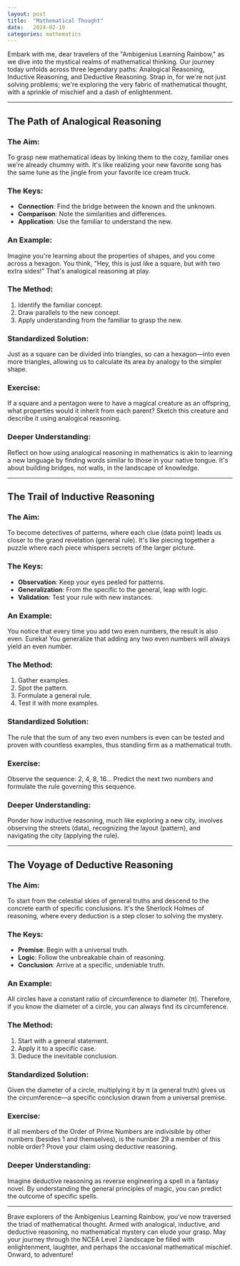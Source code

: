 ```yaml
---
layout: post
title:  "Mathematical Thought"
date:   2024-02-10
categories: mathematics 
---
```

Embark with me, dear travelers of the "Ambigenius Learning Rainbow," as we dive into the mystical realms of mathematical thinking. Our journey today unfolds across three legendary paths: Analogical Reasoning, Inductive Reasoning, and Deductive Reasoning. Strap in, for we're not just solving problems; we're exploring the very fabric of mathematical thought, with a sprinkle of mischief and a dash of enlightenment.

---

## The Path of Analogical Reasoning

### The Aim:
To grasp new mathematical ideas by linking them to the cozy, familiar ones we're already chummy with. It's like realizing your new favorite song has the same tune as the jingle from your favorite ice cream truck.

### The Keys:
- **Connection**: Find the bridge between the known and the unknown.
- **Comparison**: Note the similarities and differences.
- **Application**: Use the familiar to understand the new.

### An Example:
Imagine you're learning about the properties of shapes, and you come across a hexagon. You think, "Hey, this is just like a square, but with two extra sides!" That's analogical reasoning at play.

### The Method:
1. Identify the familiar concept.
2. Draw parallels to the new concept.
3. Apply understanding from the familiar to grasp the new.

### Standardized Solution:
Just as a square can be divided into triangles, so can a hexagon—into even more triangles, allowing us to calculate its area by analogy to the simpler shape.

### Exercise:
If a square and a pentagon were to have a magical creature as an offspring, what properties would it inherit from each parent? Sketch this creature and describe it using analogical reasoning.

### Deeper Understanding:
Reflect on how using analogical reasoning in mathematics is akin to learning a new language by finding words similar to those in your native tongue. It's about building bridges, not walls, in the landscape of knowledge.

---

## The Trail of Inductive Reasoning

### The Aim:
To become detectives of patterns, where each clue (data point) leads us closer to the grand revelation (general rule). It's like piecing together a puzzle where each piece whispers secrets of the larger picture.

### The Keys:
- **Observation**: Keep your eyes peeled for patterns.
- **Generalization**: From the specific to the general, leap with logic.
- **Validation**: Test your rule with new instances.

### An Example:
You notice that every time you add two even numbers, the result is also even. Eureka! You generalize that adding any two even numbers will always yield an even number.

### The Method:
1. Gather examples.
2. Spot the pattern.
3. Formulate a general rule.
4. Test it with more examples.

### Standardized Solution:
The rule that the sum of any two even numbers is even can be tested and proven with countless examples, thus standing firm as a mathematical truth.

### Exercise:
Observe the sequence: 2, 4, 8, 16... Predict the next two numbers and formulate the rule governing this sequence.

### Deeper Understanding:
Ponder how inductive reasoning, much like exploring a new city, involves observing the streets (data), recognizing the layout (pattern), and navigating the city (applying the rule).

---

## The Voyage of Deductive Reasoning

### The Aim:
To start from the celestial skies of general truths and descend to the concrete earth of specific conclusions. It's the Sherlock Holmes of reasoning, where every deduction is a step closer to solving the mystery.

### The Keys:
- **Premise**: Begin with a universal truth.
- **Logic**: Follow the unbreakable chain of reasoning.
- **Conclusion**: Arrive at a specific, undeniable truth.

### An Example:
All circles have a constant ratio of circumference to diameter (π). Therefore, if you know the diameter of a circle, you can always find its circumference.

### The Method:
1. Start with a general statement.
2. Apply it to a specific case.
3. Deduce the inevitable conclusion.

### Standardized Solution:
Given the diameter of a circle, multiplying it by π (a general truth) gives us the circumference—a specific conclusion drawn from a universal premise.

### Exercise:
If all members of the Order of Prime Numbers are indivisible by other numbers (besides 1 and themselves), is the number 29 a member of this noble order? Prove your claim using deductive reasoning.

### Deeper Understanding:
Imagine deductive reasoning as reverse engineering a spell in a fantasy novel. By understanding the general principles of magic, you can predict the outcome of specific spells.

---

Brave explorers of the Ambigenius Learning Rainbow, you've now traversed the triad of mathematical thought. Armed with analogical, inductive, and deductive reasoning, no mathematical mystery can elude your grasp. May your journey through the NCEA Level 2 landscape be filled with enlightenment, laughter, and perhaps the occasional mathematical mischief. Onward, to adventure!
